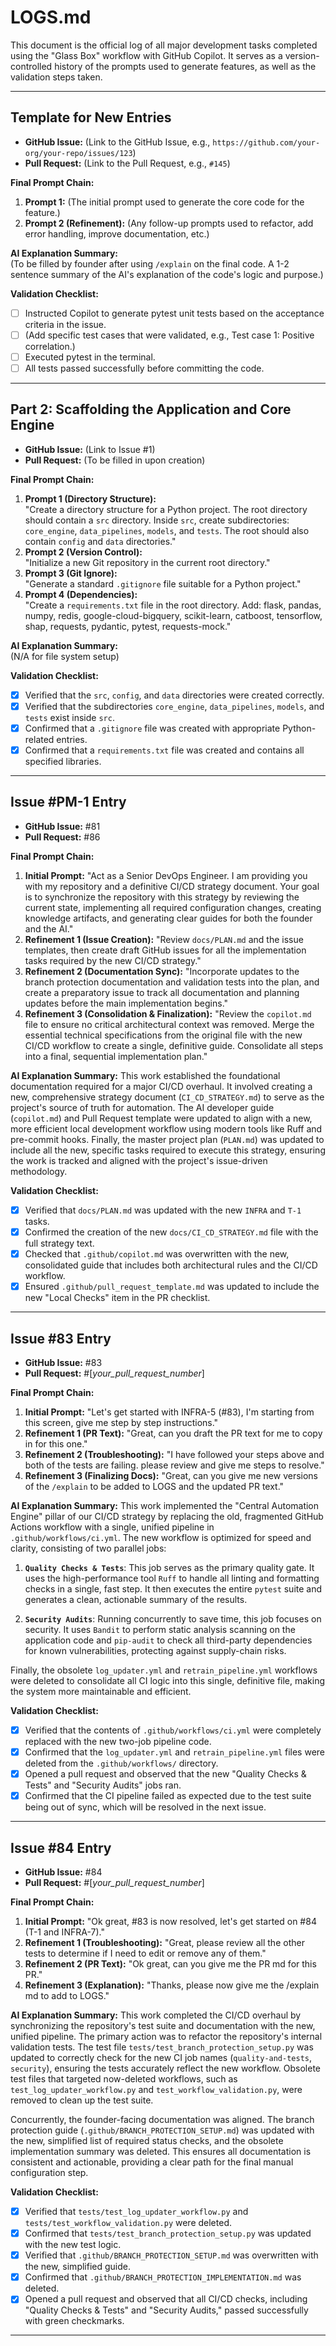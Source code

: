 # LOGS.md

This document is the official log of all major development tasks completed using the "Glass Box" workflow with GitHub Copilot. It serves as a version-controlled history of the prompts used to generate features, as well as the validation steps taken.

---

## Template for New Entries

- **GitHub Issue:** (Link to the GitHub Issue, e.g., `https://github.com/your-org/your-repo/issues/123`)
- **Pull Request:** (Link to the Pull Request, e.g., `#145`)

**Final Prompt Chain:**
1. **Prompt 1:** (The initial prompt used to generate the core code for the feature.)
2. **Prompt 2 (Refinement):** (Any follow-up prompts used to refactor, add error handling, improve documentation, etc.)

**AI Explanation Summary:**  
(To be filled by founder after using `/explain` on the final code. A 1-2 sentence summary of the AI's explanation of the code's logic and purpose.)

**Validation Checklist:**
- [ ] Instructed Copilot to generate pytest unit tests based on the acceptance criteria in the issue.
- [ ] (Add specific test cases that were validated, e.g., Test case 1: Positive correlation.)
- [ ] Executed pytest in the terminal.
- [ ] All tests passed successfully before committing the code.

---

## Part 2: Scaffolding the Application and Core Engine

- **GitHub Issue:** (Link to Issue #1)
- **Pull Request:** (To be filled in upon creation)

**Final Prompt Chain:**
1. **Prompt 1 (Directory Structure):**  
   "Create a directory structure for a Python project. The root directory should contain a `src` directory. Inside `src`, create subdirectories: `core_engine`, `data_pipelines`, `models`, and `tests`. The root should also contain `config` and `data` directories."
2. **Prompt 2 (Version Control):**  
   "Initialize a new Git repository in the current root directory."
3. **Prompt 3 (Git Ignore):**  
   "Generate a standard `.gitignore` file suitable for a Python project."
4. **Prompt 4 (Dependencies):**  
   "Create a `requirements.txt` file in the root directory. Add: flask, pandas, numpy, redis, google-cloud-bigquery, scikit-learn, catboost, tensorflow, shap, requests, pydantic, pytest, requests-mock."

**AI Explanation Summary:**  
(N/A for file system setup)

**Validation Checklist:**
- [x] Verified that the `src`, `config`, and `data` directories were created correctly.
- [x] Verified that the subdirectories `core_engine`, `data_pipelines`, `models`, and `tests` exist inside `src`.
- [x] Confirmed that a `.gitignore` file was created with appropriate Python-related entries.
- [x] Confirmed that a `requirements.txt` file was created and contains all specified libraries.

---
## Issue #PM-1 Entry

- **GitHub Issue:** #81
- **Pull Request:** #86

**Final Prompt Chain:**
1.  **Initial Prompt:** "Act as a Senior DevOps Engineer. I am providing you with my repository and a definitive CI/CD strategy document. Your goal is to synchronize the repository with this strategy by reviewing the current state, implementing all required configuration changes, creating knowledge artifacts, and generating clear guides for both the founder and the AI."
2.  **Refinement 1 (Issue Creation):** "Review `docs/PLAN.md` and the issue templates, then create draft GitHub issues for all the implementation tasks required by the new CI/CD strategy."
3.  **Refinement 2 (Documentation Sync):** "Incorporate updates to the branch protection documentation and validation tests into the plan, and create a preparatory issue to track all documentation and planning updates before the main implementation begins."
4.  **Refinement 3 (Consolidation & Finalization):** "Review the `copilot.md` file to ensure no critical architectural context was removed. Merge the essential technical specifications from the original file with the new CI/CD workflow to create a single, definitive guide. Consolidate all steps into a final, sequential implementation plan."

**AI Explanation Summary:**
This work established the foundational documentation required for a major CI/CD overhaul. It involved creating a new, comprehensive strategy document (`CI_CD_STRATEGY.md`) to serve as the project's source of truth for automation. The AI developer guide (`copilot.md`) and Pull Request template were updated to align with a new, more efficient local development workflow using modern tools like Ruff and pre-commit hooks. Finally, the master project plan (`PLAN.md`) was updated to include all the new, specific tasks required to execute this strategy, ensuring the work is tracked and aligned with the project's issue-driven methodology.

**Validation Checklist:**
- [x] Verified that `docs/PLAN.md` was updated with the new `INFRA` and `T-1` tasks.
- [x] Confirmed the creation of the new `docs/CI_CD_STRATEGY.md` file with the full strategy text.
- [x] Checked that `.github/copilot.md` was overwritten with the new, consolidated guide that includes both architectural rules and the CI/CD workflow.
- [x] Ensured `.github/pull_request_template.md` was updated to include the new "Local Checks" item in the PR checklist.

---
## Issue #83 Entry

- **GitHub Issue:** #83
- **Pull Request:** #[*your_pull_request_number*]

**Final Prompt Chain:**
1.  **Initial Prompt:** "Let's get started with INFRA-5 (#83), I'm starting from this screen, give me step by step instructions."
2.  **Refinement 1 (PR Text):** "Great, can you draft the PR text for me to copy in for this one."
3.  **Refinement 2 (Troubleshooting):** "I have followed your steps above and both of the tests are failing. please review and give me steps to resolve."
4.  **Refinement 3 (Finalizing Docs):** "Great, can you give me new versions of the `/explain` to be added to LOGS and the updated PR text."

**AI Explanation Summary:**
This work implemented the "Central Automation Engine" pillar of our CI/CD strategy by replacing the old, fragmented GitHub Actions workflow with a single, unified pipeline in `.github/workflows/ci.yml`. The new workflow is optimized for speed and clarity, consisting of two parallel jobs:

1.  **`Quality Checks & Tests`**: This job serves as the primary quality gate. It uses the high-performance tool `Ruff` to handle all linting and formatting checks in a single, fast step. It then executes the entire `pytest` suite and generates a clean, actionable summary of the results.

2.  **`Security Audits`**: Running concurrently to save time, this job focuses on security. It uses `Bandit` to perform static analysis scanning on the application code and `pip-audit` to check all third-party dependencies for known vulnerabilities, protecting against supply-chain risks.

Finally, the obsolete `log_updater.yml` and `retrain_pipeline.yml` workflows were deleted to consolidate all CI logic into this single, definitive file, making the system more maintainable and efficient.

**Validation Checklist:**
- [x] Verified that the contents of `.github/workflows/ci.yml` were completely replaced with the new two-job pipeline code.
- [x] Confirmed that the `log_updater.yml` and `retrain_pipeline.yml` files were deleted from the `.github/workflows/` directory.
- [x] Opened a pull request and observed that the new "Quality Checks & Tests" and "Security Audits" jobs ran.
- [x] Confirmed that the CI pipeline failed as expected due to the test suite being out of sync, which will be resolved in the next issue.

---

## Issue #84 Entry

- **GitHub Issue:** #84
- **Pull Request:** #[*your_pull_request_number*]

**Final Prompt Chain:**
1.  **Initial Prompt:** "Ok great, #83 is now resolved, let's get started on #84 (T-1 and INFRA-7)."
2.  **Refinement 1 (Troubleshooting):** "Great, please review all the other tests to determine if I need to edit or remove any of them."
3.  **Refinement 2 (PR Text):** "Ok great, can you give me the PR md for this PR."
4.  **Refinement 3 (Explanation):** "Thanks, please now give me the /explain md to add to LOGS."

**AI Explanation Summary:**
This work completed the CI/CD overhaul by synchronizing the repository's test suite and documentation with the new, unified pipeline. The primary action was to refactor the repository's internal validation tests. The test file `tests/test_branch_protection_setup.py` was updated to correctly check for the new CI job names (`quality-and-tests`, `security`), ensuring the tests accurately reflect the new workflow. Obsolete test files that targeted now-deleted workflows, such as `test_log_updater_workflow.py` and `test_workflow_validation.py`, were removed to clean up the test suite.

Concurrently, the founder-facing documentation was aligned. The branch protection guide (`.github/BRANCH_PROTECTION_SETUP.md`) was updated with the new, simplified list of required status checks, and the obsolete implementation summary was deleted. This ensures all documentation is consistent and actionable, providing a clear path for the final manual configuration step.

**Validation Checklist:**
- [x] Verified that `tests/test_log_updater_workflow.py` and `tests/test_workflow_validation.py` were deleted.
- [x] Confirmed that `tests/test_branch_protection_setup.py` was updated with the new test logic.
- [x] Verified that `.github/BRANCH_PROTECTION_SETUP.md` was overwritten with the new, simplified guide.
- [x] Confirmed that `.github/BRANCH_PROTECTION_IMPLEMENTATION.md` was deleted.
- [x] Opened a pull request and observed that all CI/CD checks, including "Quality Checks & Tests" and "Security Audits," passed successfully with green checkmarks.

---

